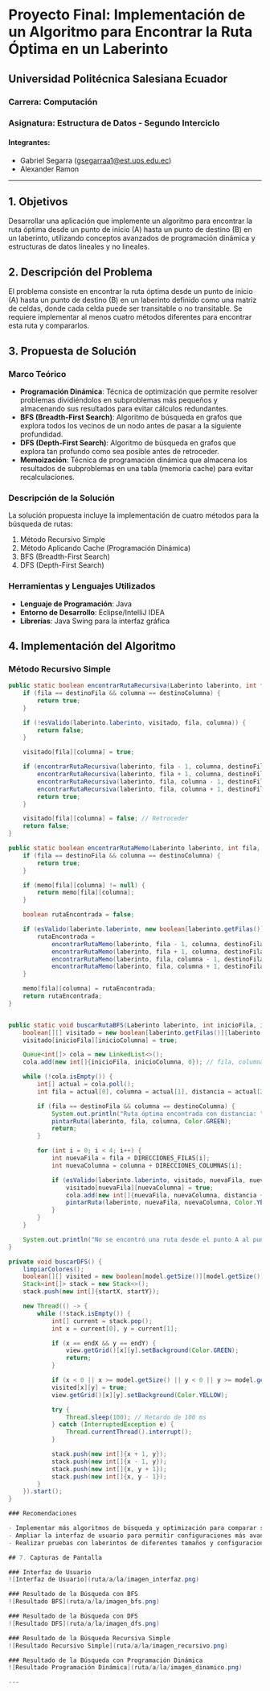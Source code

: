 # Proyecto Final: Implementación de un Algoritmo para Encontrar la Ruta Óptima en un Laberinto

## Universidad Politécnica Salesiana Ecuador

### Carrera: Computación
### Asignatura: Estructura de Datos - Segundo Interciclo

#### Integrantes:
- Gabriel Segarra (gsegarraa1@est.ups.edu.ec)
- Alexander Ramon 

---

## 1. Objetivos

Desarrollar una aplicación que implemente un algoritmo para encontrar la ruta óptima desde un punto de inicio (A) hasta un punto de destino (B) en un laberinto, utilizando conceptos avanzados de programación dinámica y estructuras de datos lineales y no lineales.

## 2. Descripción del Problema

El problema consiste en encontrar la ruta óptima desde un punto de inicio (A) hasta un punto de destino (B) en un laberinto definido como una matriz de celdas, donde cada celda puede ser transitable o no transitable. Se requiere implementar al menos cuatro métodos diferentes para encontrar esta ruta y compararlos.

## 3. Propuesta de Solución

### Marco Teórico

- **Programación Dinámica**: Técnica de optimización que permite resolver problemas dividiéndolos en subproblemas más pequeños y almacenando sus resultados para evitar cálculos redundantes.
- **BFS (Breadth-First Search)**: Algoritmo de búsqueda en grafos que explora todos los vecinos de un nodo antes de pasar a la siguiente profundidad.
- **DFS (Depth-First Search)**: Algoritmo de búsqueda en grafos que explora tan profundo como sea posible antes de retroceder.
- **Memoización**: Técnica de programación dinámica que almacena los resultados de subproblemas en una tabla (memoria cache) para evitar recalculaciones.

### Descripción de la Solución

La solución propuesta incluye la implementación de cuatro métodos para la búsqueda de rutas:
1. Método Recursivo Simple
2. Método Aplicando Cache (Programación Dinámica)
3. BFS (Breadth-First Search)
4. DFS (Depth-First Search)

### Herramientas y Lenguajes Utilizados

- **Lenguaje de Programación**: Java
- **Entorno de Desarrollo**: Eclipse/IntelliJ IDEA
- **Librerías**: Java Swing para la interfaz gráfica

## 4. Implementación del Algoritmo

### Método Recursivo Simple

```java
public static boolean encontrarRutaRecursiva(Laberinto laberinto, int fila, int columna, int destinoFila, int destinoColumna, boolean[][] visitado) {
    if (fila == destinoFila && columna == destinoColumna) {
        return true;
    }

    if (!esValido(laberinto.laberinto, visitado, fila, columna)) {
        return false;
    }

    visitado[fila][columna] = true;

    if (encontrarRutaRecursiva(laberinto, fila - 1, columna, destinoFila, destinoColumna, visitado) ||
        encontrarRutaRecursiva(laberinto, fila + 1, columna, destinoFila, destinoColumna, visitado) ||
        encontrarRutaRecursiva(laberinto, fila, columna - 1, destinoFila, destinoColumna, visitado) ||
        encontrarRutaRecursiva(laberinto, fila, columna + 1, destinoFila, destinoColumna, visitado)) {
        return true;
    }

    visitado[fila][columna] = false; // Retroceder
    return false;
}

public static boolean encontrarRutaMemo(Laberinto laberinto, int fila, int columna, int destinoFila, int destinoColumna, Boolean[][] memo) {
    if (fila == destinoFila && columna == destinoColumna) {
        return true;
    }

    if (memo[fila][columna] != null) {
        return memo[fila][columna];
    }

    boolean rutaEncontrada = false;

    if (esValido(laberinto.laberinto, new boolean[laberinto.getFilas()][laberinto.getColumnas()], fila, columna)) {
        rutaEncontrada = 
            encontrarRutaMemo(laberinto, fila - 1, columna, destinoFila, destinoColumna, memo) ||
            encontrarRutaMemo(laberinto, fila + 1, columna, destinoFila, destinoColumna, memo) ||
            encontrarRutaMemo(laberinto, fila, columna - 1, destinoFila, destinoColumna, memo) ||
            encontrarRutaMemo(laberinto, fila, columna + 1, destinoFila, destinoColumna, memo);
    }

    memo[fila][columna] = rutaEncontrada;
    return rutaEncontrada;
}


public static void buscarRutaBFS(Laberinto laberinto, int inicioFila, int inicioColumna, int destinoFila, int destinoColumna) {
    boolean[][] visitado = new boolean[laberinto.getFilas()][laberinto.getColumnas()];
    visitado[inicioFila][inicioColumna] = true;

    Queue<int[]> cola = new LinkedList<>();
    cola.add(new int[]{inicioFila, inicioColumna, 0}); // fila, columna, distancia

    while (!cola.isEmpty()) {
        int[] actual = cola.poll();
        int fila = actual[0], columna = actual[1], distancia = actual[2];

        if (fila == destinoFila && columna == destinoColumna) {
            System.out.println("Ruta óptima encontrada con distancia: " + distancia);
            pintarRuta(laberinto, fila, columna, Color.GREEN);
            return;
        }

        for (int i = 0; i < 4; i++) {
            int nuevaFila = fila + DIRECCIONES_FILAS[i];
            int nuevaColumna = columna + DIRECCIONES_COLUMNAS[i];

            if (esValido(laberinto.laberinto, visitado, nuevaFila, nuevaColumna)) {
                visitado[nuevaFila][nuevaColumna] = true;
                cola.add(new int[]{nuevaFila, nuevaColumna, distancia + 1});
                pintarRuta(laberinto, nuevaFila, nuevaColumna, Color.YELLOW);
            }
        }
    }

    System.out.println("No se encontró una ruta desde el punto A al punto B.");
}

private void buscarDFS() {
    limpiarColores();
    boolean[][] visited = new boolean[model.getSize()][model.getSize()];
    Stack<int[]> stack = new Stack<>();
    stack.push(new int[]{startX, startY});

    new Thread(() -> {
        while (!stack.isEmpty()) {
            int[] current = stack.pop();
            int x = current[0], y = current[1];

            if (x == endX && y == endY) {
                view.getGrid()[x][y].setBackground(Color.GREEN);
                return;
            }

            if (x < 0 || x >= model.getSize() || y < 0 || y >= model.getSize() || visited[x][y] || model.isBlocked(x, y)) continue;
            visited[x][y] = true;
            view.getGrid()[x][y].setBackground(Color.YELLOW);

            try {
                Thread.sleep(100); // Retardo de 100 ms
            } catch (InterruptedException e) {
                Thread.currentThread().interrupt();
            }

            stack.push(new int[]{x + 1, y});
            stack.push(new int[]{x - 1, y});
            stack.push(new int[]{x, y + 1});
            stack.push(new int[]{x, y - 1});
        }
    }).start();
}

### Recomendaciones

- Implementar más algoritmos de búsqueda y optimización para comparar sus eficiencias.
- Ampliar la interfaz de usuario para permitir configuraciones más avanzadas del laberinto.
- Realizar pruebas con laberintos de diferentes tamaños y configuraciones para analizar el rendimiento de los algoritmos.

## 7. Capturas de Pantalla

### Interfaz de Usuario
![Interfaz de Usuario](ruta/a/la/imagen_interfaz.png)

### Resultado de la Búsqueda con BFS
![Resultado BFS](ruta/a/la/imagen_bfs.png)

### Resultado de la Búsqueda con DFS
![Resultado DFS](ruta/a/la/imagen_dfs.png)

### Resultado de la Búsqueda Recursiva Simple
![Resultado Recursivo Simple](ruta/a/la/imagen_recursivo.png)

### Resultado de la Búsqueda con Programación Dinámica
![Resultado Programación Dinámica](ruta/a/la/imagen_dinamico.png)

---

